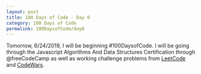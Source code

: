 ```yaml
---
layout: post
title: 100 Days of Code - Day 0
category: 100 Days of Code
permalink: 100DaysofCode/day0
---
```


Tomorrow, 6/24/2019, I will be beginning #100DaysofCode. I will be going through the Javascript Algorithms And Data Structures Certification through @freeCodeCamp as well as working challenge problems from [LeetCode](https://www.leetcode.com) and [CodeWars](https://www.CodeWars.com).
